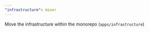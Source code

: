 ```yaml
---
"infrastructure": minor
---
```


Move the infrastructure within the monorepo (`apps/infrastructure`)
